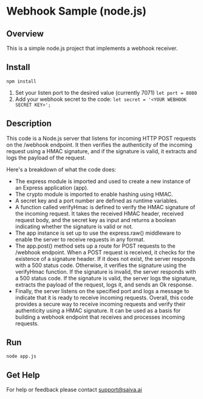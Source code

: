# Webhook Sample (node.js)

## Overview
This is a simple node.js project that implements a webhook receiver. 

## Install
`npm install`

1. Set your listen port to the desired value (currently 7071)
`let port = 8080
`
2. Add your webhook secret to the code: 
`let secret = '<YOUR WEBHOOK SECRET KEY>';
`

## Description

This code is a Node.js server that listens for incoming HTTP POST requests on the /webhook endpoint. It then verifies the authenticity of the incoming request using a HMAC signature, and if the signature is valid, it extracts and logs the payload of the request.

Here's a breakdown of what the code does:

- The express module is imported and used to create a new instance of an Express application (app).
- The crypto module is imported to enable hashing using HMAC.
- A secret key and a port number are defined as runtime variables.
- A function called verifyHmac is defined to verify the HMAC signature of the incoming request. It takes the received HMAC header, received request body, and the secret key as input and returns a boolean indicating whether the signature is valid or not.
- The app instance is set up to use the express.raw() middleware to enable the server to receive requests in any format.
- The app.post() method sets up a route for POST requests to the /webhook endpoint. When a POST request is received, it checks for the existence of a signature header. If it does not exist, the server responds with a 500 status code. Otherwise, it verifies the signature using the verifyHmac function. If the signature is invalid, the server responds with a 500 status code. If the signature is valid, the server logs the signature, extracts the payload of the request, logs it, and sends an Ok response.
- Finally, the server listens on the specified port and logs a message to indicate that it is ready to receive incoming requests.
Overall, this code provides a secure way to receive incoming requests and verify their authenticity using a HMAC signature. It can be used as a basis for building a webhook endpoint that receives and processes incoming requests.

## Run
`node app.js`

## Get Help
For help or feedback please contact support@saiva.ai
